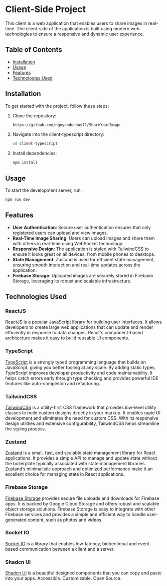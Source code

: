 # Client-Side Project

This client is a web application that enables users to share images in real-time. The client-side of the application is built using modern web technologies to ensure a responsive and dynamic user experience.

## Table of Contents

- [Installation](#installation)
- [Usage](#usage)
- [Features](#features)
- [Technologies Used](#technologies-used)

## Installation

To get started with the project, follow these steps:

1. Clone the repository:
    ```sh
    https://github.com/nguyenduchuy71/ShareYourImage
    ```
2. Navigate into the client-typescript directory:
    ```sh
    cd client-typescript
    ```
3. Install dependencies:
    ```sh
    npm install
    ```

## Usage

To start the development server, run:
```sh
npm run dev
```

## Features

- **User Authentication**: Secure user authentication ensures that only registered users can upload and view images.
- **Real-Time Image Sharing**: Users can upload images and share them with others in real-time using WebSocket technology.
- **Responsive Design**: The application is styled with TailwindCSS to ensure it looks great on all devices, from mobile phones to desktops.
- **State Management**: Zustand is used for efficient state management, ensuring smooth interaction and real-time updates across the application.
- **Firebase Storage**: Uploaded images are securely stored in Firebase Storage, leveraging its robust and scalable infrastructure.


## Technologies Used

### ReactJS

[ReactJS](https://reactjs.org/) is a popular JavaScript library for building user interfaces. It allows developers to create large web applications that can update and render efficiently in response to data changes. React's component-based architecture makes it easy to build reusable UI components.

### TypeScript

[TypeScript](https://www.typescriptlang.org/) is a strongly typed programming language that builds on JavaScript, giving you better tooling at any scale. By adding static types, TypeScript improves developer productivity and code maintainability. It helps catch errors early through type checking and provides powerful IDE features like auto-completion and refactoring.

### TailwindCSS

[TailwindCSS](https://tailwindcss.com/) is a utility-first CSS framework that provides low-level utility classes to build custom designs directly in your markup. It enables rapid UI development and eliminates the need for custom CSS. With its responsive design utilities and extensive configurability, TailwindCSS helps streamline the styling process.

### Zustand

[Zustand](https://github.com/pmndrs/zustand) is a small, fast, and scalable state management library for React applications. It provides a simple API to manage and update state without the boilerplate typically associated with state management libraries. Zustand’s minimalistic approach and optimized performance make it an excellent choice for managing state in React applications.

### Firebase Storage

[Firebase Storage](https://firebase.google.com/products/storage) provides secure file uploads and downloads for Firebase apps. It is backed by Google Cloud Storage and offers robust and scalable object storage solutions. Firebase Storage is easy to integrate with other Firebase services and provides a simple and efficient way to handle user-generated content, such as photos and videos.

### Socket IO

[Socket IO](https://socket.io/docs/v4/client-api/) is a library that enables low-latency, bidirectional and event-based communication between a client and a server.

### Shadcn UI

[Shadcn UI](https://ui.shadcn.com/) is a beautiful designed components that you can copy and paste into your apps. Accessible. Customizable. Open Source.
